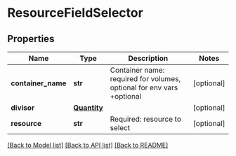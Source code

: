 # ResourceFieldSelector

## Properties
Name | Type | Description | Notes
------------ | ------------- | ------------- | -------------
**container_name** | **str** | Container name: required for volumes, optional for env vars +optional | [optional] 
**divisor** | [**Quantity**](Quantity.md) |  | [optional] 
**resource** | **str** | Required: resource to select | [optional] 

[[Back to Model list]](../README.md#documentation-for-models) [[Back to API list]](../README.md#documentation-for-api-endpoints) [[Back to README]](../README.md)


